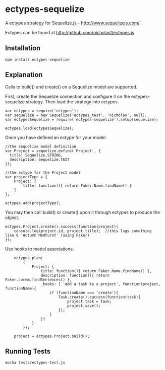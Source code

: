 # ectypes-sequelize

A ectypes strategy for Sequelize.js - http://www.sequelizejs.com/. 

Ectypes can be found at http://github.com/nicholasf/ectypes.js


## Installation

```
npm install ectypes-sequelize
```

## Explanation

Calls to build() and create() on a Sequelize model are supported.

First, create the Sequelize connection and configure it on the ectypes-sequelize strategy. Then load the strategy into ectypes.

```
var ectypes = require('ectypes');
var sequelize = new Sequelize('ectypes_test', 'nicholas', null);
var ectypesSequelize = require('ectypes-sequelize').setup(sequelize);

ectypes.load(ectypesSequelize);
```


Once you have defined an ectype for your model:

```
//the Sequelize model definition
var Project = sequelize.define('Project', {
  title: Sequelize.STRING,
  description: Sequelize.TEXT
});

//the ectype for the Project model
var projectType = {
	Project: {
		title: function(){ return Faker.Name.findName() }
	}
};

ectypes.add(projectType);
```

You may then call build() or create() upon it through ectypes to produce the object.

```
ectypes.Project.create().success(function(project){
	console.log(project.id, project.title);  //this logs something like 6 'Autumn Medhurst' (using Faker)
});

```

Use hooks to model associations.

```
	ectypes.plan(
		{
			Project: {
				title: function(){ return Faker.Name.findName() },
				description: function(){ return Faker.Lorem.findSentences() },
				_hooks: [ 'add a task to a project', function(project, functionName){
					if (functionName === 'create'){				
						Task.create().success(function(task){
							project.task = task;
							project.save();
						});
					}
				}]
			}
		});

	project = ectypes.Project.build();

```

## Running Tests

```
mocha tests/ectypes-test.js 
```
 	